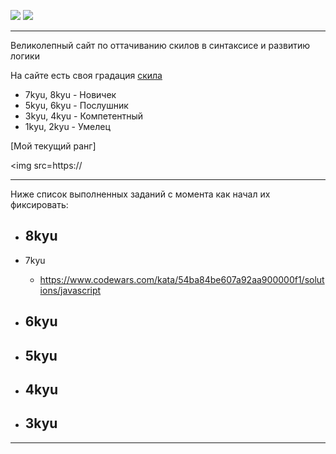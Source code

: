 ![](https://www.codewars.com/assets/logos/logo-square-red-big-c74ae0e7a89b33acd3beb1f08229630391934650e3bbd30ddc40e8be5bbfc71e.png)
![](https://s8.hostingkartinok.com/uploads/images/2019/02/f4f07a3ac1e9d598d237fca3c81aabb4.jpg)

---

Великолепный сайт по оттачиванию скилов в синтаксисе и развитию логики



На сайте есть своя градация [скила](https://www.codewars.com/about)

- 7kyu, 8kyu - Новичек
- 5kyu, 6kyu - Послушник
- 3kyu, 4kyu - Компетентный
- 1kyu, 2kyu - Умелец

[Мой текущий ранг]

<img src=https://

---

Ниже список выполненных заданий с момента как начал их фиксировать:

- 8kyu
  - 
  
- 7kyu
  - https://www.codewars.com/kata/54ba84be607a92aa900000f1/solutions/javascript
- 6kyu
  - 
 
- 5kyu
  - 

- 4kyu
  -  

- 3kyu
  - 
---
